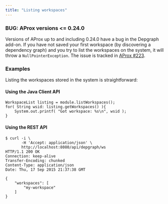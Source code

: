```yaml
---
title: "Listing workspaces"
---
```


### BUG: AProx versions <= 0.24.0

Versions of AProx up to and including 0.24.0 have a bug in the Depgraph add-on. If you have not saved your first workspace (by discovering a dependency graph) and you try to list the workspaces on the system, it will throw a `NullPointerException`. The issue is tracked in [AProx #223](https://github.com/Commonjava/aprox/issues/223).

### Examples

Listing the workspaces stored in the system is straightforward:

#### Using the Java Client API

    WorkspaceList listing = module.listWorkspaces();
    for( String wsid: listing.getWorkspaces() ){
    	System.out.printf( "Got workspace: %s\n", wsid );
    }

#### Using the REST API

    $ curl -i \
           -H 'Accept: application/json' \
           http://localhost:8080/api/depgraph/ws
    HTTP/1.1 200 OK
    Connection: keep-alive
	Transfer-Encoding: chunked
	Content-Type: application/json
	Date: Thu, 17 Sep 2015 21:37:38 GMT

    {
    	"workspaces": [
    	    "my-workspace"
    	]
    }

